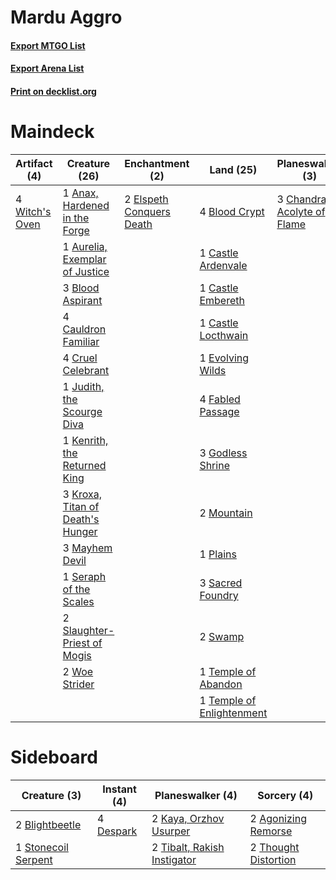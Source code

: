 # Mardu Aggro

#### [Export MTGO List](../collection/Mardu%20Aggro/Mardu%20Aggro.txt)
#### [Export Arena List](../collection/Mardu%20Aggro/Mardu%20Aggro_arena.txt)
#### [Print on decklist.org](http://decklist.org/?deckmain=1%09Anax,%20Hardened%20in%20the%20Forge%0A1%09Aurelia,%20Exemplar%20of%20Justice%0A3%09Blood%20Aspirant%0A4%09Blood%20Crypt%0A1%09Castle%20Ardenvale%0A1%09Castle%20Embereth%0A1%09Castle%20Locthwain%0A4%09Cauldron%20Familiar%0A3%09Chandra,%20Acolyte%20of%20Flame%0A4%09Cruel%20Celebrant%0A2%09Elspeth%20Conquers%20Death%0A1%09Evolving%20Wilds%0A4%09Fabled%20Passage%0A3%09Godless%20Shrine%0A1%09Judith,%20the%20Scourge%20Diva%0A1%09Kenrith,%20the%20Returned%20King%0A3%09Kroxa,%20Titan%20of%20Death's%20Hunger%0A3%09Mayhem%20Devil%0A2%09Mountain%0A1%09Plains%0A3%09Sacred%20Foundry%0A1%09Seraph%20of%20the%20Scales%0A2%09Slaughter-Priest%20of%20Mogis%0A2%09Swamp%0A1%09Temple%20of%20Abandon%0A1%09Temple%20of%20Enlightenment%0A4%09Witch's%20Oven%0A2%09Woe%20Strider&deckside=2%09Agonizing%20Remorse%0A2%09Blightbeetle%0A4%09Despark%0A2%09Kaya,%20Orzhov%20Usurper%0A1%09Stonecoil%20Serpent%0A2%09Thought%20Distortion%0A2%09Tibalt,%20Rakish%20Instigator)
# Maindeck

|                                      Artifact (4)                                       |                                               Creature (26)                                               |                                          Enchantment (2)                                          |                                             Land (25)                                              |                                           Planeswalker (3)                                           |
|-----------------------------------------------------------------------------------------|-----------------------------------------------------------------------------------------------------------|---------------------------------------------------------------------------------------------------|----------------------------------------------------------------------------------------------------|------------------------------------------------------------------------------------------------------|
|4 [Witch's Oven](http://gatherer.wizards.com/Pages/Card/Details.aspx?multiverseid=473199)|1 [Anax, Hardened in the Forge](http://gatherer.wizards.com/Pages/Card/Details.aspx?multiverseid=476376)   |2 [Elspeth Conquers Death](http://gatherer.wizards.com/Pages/Card/Details.aspx?multiverseid=476264)|4 [Blood Crypt](http://gatherer.wizards.com/Pages/Card/Details.aspx?multiverseid=97102)             |3 [Chandra, Acolyte of Flame](http://gatherer.wizards.com/Pages/Card/Details.aspx?multiverseid=466880)|
|                                                                                         |1 [Aurelia, Exemplar of Justice](http://gatherer.wizards.com/Pages/Card/Details.aspx?multiverseid=452903)  |                                                                                                   |1 [Castle Ardenvale](http://gatherer.wizards.com/Pages/Card/Details.aspx?multiverseid=473200)       |                                                                                                      |
|                                                                                         |3 [Blood Aspirant](http://gatherer.wizards.com/Pages/Card/Details.aspx?multiverseid=476379)                |                                                                                                   |1 [Castle Embereth](http://gatherer.wizards.com/Pages/Card/Details.aspx?multiverseid=473201)        |                                                                                                      |
|                                                                                         |4 [Cauldron Familiar](http://gatherer.wizards.com/Pages/Card/Details.aspx?multiverseid=473043)             |                                                                                                   |1 [Castle Locthwain](http://gatherer.wizards.com/Pages/Card/Details.aspx?multiverseid=473203)       |                                                                                                      |
|                                                                                         |4 [Cruel Celebrant](http://gatherer.wizards.com/Pages/Card/Details.aspx?multiverseid=461115)               |                                                                                                   |1 [Evolving Wilds](http://gatherer.wizards.com/Pages/Card/Details.aspx?multiverseid=426944)         |                                                                                                      |
|                                                                                         |1 [Judith, the Scourge Diva](http://gatherer.wizards.com/Pages/Card/Details.aspx?multiverseid=457329)      |                                                                                                   |4 [Fabled Passage](http://gatherer.wizards.com/Pages/Card/Details.aspx?multiverseid=473206)         |                                                                                                      |
|                                                                                         |1 [Kenrith, the Returned King](http://gatherer.wizards.com/Pages/Card/Details.aspx?multiverseid=476052)    |                                                                                                   |3 [Godless Shrine](http://gatherer.wizards.com/Pages/Card/Details.aspx?multiverseid=405099)         |                                                                                                      |
|                                                                                         |3 [Kroxa, Titan of Death's Hunger](http://gatherer.wizards.com/Pages/Card/Details.aspx?multiverseid=476472)|                                                                                                   |2 [Mountain](http://gatherer.wizards.com/Pages/Card/Details.aspx?multiverseid=439859)               |                                                                                                      |
|                                                                                         |3 [Mayhem Devil](http://gatherer.wizards.com/Pages/Card/Details.aspx?multiverseid=461131)                  |                                                                                                   |1 [Plains](http://gatherer.wizards.com/Pages/Card/Details.aspx?multiverseid=439856)                 |                                                                                                      |
|                                                                                         |1 [Seraph of the Scales](http://gatherer.wizards.com/Pages/Card/Details.aspx?multiverseid=457349)          |                                                                                                   |3 [Sacred Foundry](http://gatherer.wizards.com/Pages/Card/Details.aspx?multiverseid=405106)         |                                                                                                      |
|                                                                                         |2 [Slaughter-Priest of Mogis](http://gatherer.wizards.com/Pages/Card/Details.aspx?multiverseid=476478)     |                                                                                                   |2 [Swamp](http://gatherer.wizards.com/Pages/Card/Details.aspx?multiverseid=439858)                  |                                                                                                      |
|                                                                                         |2 [Woe Strider](http://gatherer.wizards.com/Pages/Card/Details.aspx?multiverseid=476374)                   |                                                                                                   |1 [Temple of Abandon](http://gatherer.wizards.com/Pages/Card/Details.aspx?multiverseid=373711)      |                                                                                                      |
|                                                                                         |                                                                                                           |                                                                                                   |1 [Temple of Enlightenment](http://gatherer.wizards.com/Pages/Card/Details.aspx?multiverseid=378535)|                                                                                                      |


# Sideboard

|                                         Creature (3)                                         |                                    Instant (4)                                     |                                           Planeswalker (4)                                           |                                          Sorcery (4)                                          |
|----------------------------------------------------------------------------------------------|------------------------------------------------------------------------------------|------------------------------------------------------------------------------------------------------|-----------------------------------------------------------------------------------------------|
|2 [Blightbeetle](http://gatherer.wizards.com/Pages/Card/Details.aspx?multiverseid=466841)     |4 [Despark](http://gatherer.wizards.com/Pages/Card/Details.aspx?multiverseid=461117)|2 [Kaya, Orzhov Usurper](http://gatherer.wizards.com/Pages/Card/Details.aspx?multiverseid=460129)     |2 [Agonizing Remorse](http://gatherer.wizards.com/Pages/Card/Details.aspx?multiverseid=476334) |
|1 [Stonecoil Serpent](http://gatherer.wizards.com/Pages/Card/Details.aspx?multiverseid=473197)|                                                                                    |2 [Tibalt, Rakish Instigator](http://gatherer.wizards.com/Pages/Card/Details.aspx?multiverseid=461073)|2 [Thought Distortion](http://gatherer.wizards.com/Pages/Card/Details.aspx?multiverseid=466871)|

